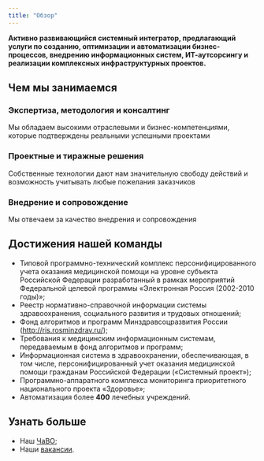 ```yaml
---
title: "Обзор"
---
```


**Активно развивающийся системный интегратор, предлагающий услуги по созданию, оптимизации и автоматизации 
бизнес-процессов, внедрению информационных систем, ИТ-аутсорсингу и реализации комплексных инфраструктурных проектов.**

## Чем мы занимаемся

### Экспертиза, методология и консалтинг

Мы обладаем высокими отраслевыми и бизнес-компетенциями, которые подтверждены реальными успешными проектами

### Проектные и тиражные решения

Собственные технологии дают нам значительную свободу действий и возможность учитывать любые пожелания заказчиков

### Внедрение и сопровождение

Мы отвечаем за качество внедрения и сопровождения

## Достижения нашей команды

- Типовой программно-технический комплекс персонифицированного учета оказания медицинской помощи на уровне субъекта Российской Федерации разработанный в рамках мероприятий Федеральной целевой  программы «Электронная Россия (2002-2010 годы)»;
- Реестр нормативно-справочной информации системы здравоохранения, социального развития и трудовых отношений;
- Фонд алгоритмов и программ Минздравсоцразвития России (http://ris.rosminzdrav.ru/);
- Требования к медицинским информационным системам, передаваемым в фонд алгоритмов и программ;
- Информационная система в здравоохранении, обеспечивающая, в том числе,  персонифицированный учет оказания медицинской помощи гражданам Российской Федерации («Системный проект»);
- Программно-аппаратного комплекса мониторинга приоритетного национального проекта «Здоровье»;
- Автоматизация более **400** лечебных учреждений.

## Узнать больше

- Наш [ЧаВО](/about/faq/);
- Наши [вакансии](/about/hh/).
